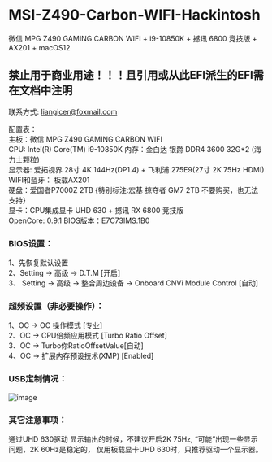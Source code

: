# MSI-Z490-Carbon-WIFI-Hackintosh
微信 MPG Z490 GAMING CARBON WIFI + i9-10850K + 撼讯 6800 竞技版 + AX201 + macOS12

## 禁止用于商业用途！！！且引用或从此EFI派生的EFI需在文档中注明

联系方式: liangicer@foxmail.com <br>

配置表：<br>
主板：微信 MPG Z490 GAMING CARBON WIFI <br>
CPU: Intel(R) Core(TM) i9-10850K
内存：金白达 银爵 DDR4 3600 32G*2 (海力士颗粒) <br>
显示器: 爱拓视界 28寸 4K 144Hz(DP1.4) + 飞利浦 275E9(27寸 2K 75Hz HDMI) <br>
WIFI和蓝牙： 板载AX201 <br>
硬盘：爱国者P7000Z 2TB {特别标注:宏基 掠夺者 GM7 2TB 不要购买，也无法支持} <br>
显卡：CPU集成显卡 UHD 630 + 撼讯 RX 6800 竞技版 <br>
OpenCore: 0.9.1
BIOS版本：E7C73IMS.1B0<br>


### BIOS设置：<br>
1、先恢复默认设置 <br>
2、Setting -> 高级 -> D.T.M [开启] <br>
3、 Setting -> 高级 -> 整合周边设备 -> Onboard CNVi Module Control [自动] <br> 

### 超频设置（非必要操作）：
1、OC -> OC 操作模式 [专业] <br>
2、OC -> CPU倍频应用模式 [Turbo Ratio Offset] <br>
3、OC -> Turbo你RatioOffsetValue[自动] <br>
4、OC -> 扩展内存预设技术(XMP) [Enabled]

### USB定制情况：
![image](https://github.com/liangicer/MSI-Z490-Carbon-WIFI-Hackintosh/assets/139456266/a9d51ee9-e9e5-4f29-af6e-c066f7b86b18)


### 其它注意事项：
通过UHD 630驱动 显示输出的时候，不建议开启2K 75Hz, “可能”出现一些显示问题，2K 60Hz是稳定的， 仅用板载显卡UHD 630时，只推荐驱动一个显示器。
